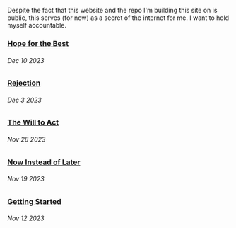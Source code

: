 Despite the fact that this website and the repo I'm building this site on is public, this serves (for now) as a secret of the internet for me. I want to hold myself accountable.

### [Hope for the Best](blogs/2023-12-10.md)
###### Dec 10 2023

### [Rejection](blogs/2023-12-03.md)
###### Dec 3 2023

### [The Will to Act](blogs/2023-11-26.md)
###### Nov 26 2023

### [Now Instead of Later](blogs/2023-11-19.md)
###### Nov 19 2023

### [Getting Started](blogs/2023-11-12.md)
###### Nov 12 2023
